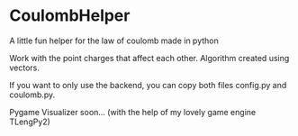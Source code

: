 # CoulombHelper
A little fun helper for the law of coulomb made in python

Work with the point charges that affect each other.
Algorithm created using vectors.

If you want to only use the backend, you can copy both files config.py and coulomb.py.

Pygame Visualizer soon... (with the help of my lovely game engine TLengPy2)

